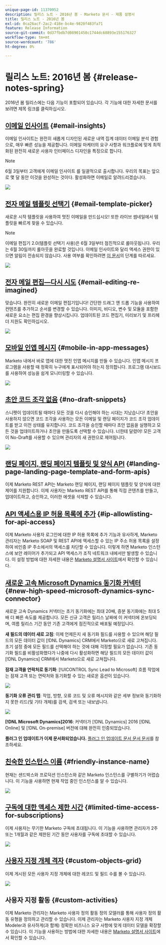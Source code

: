 ```yaml
---
unique-page-id: 11370952
description: 릴리스 노트 - 2016년 봄 - Marketo 문서 - 제품 설명서
title: 릴리스 노트 - 2016년 봄
exl-id: 0ca26acf-2ac2-418e-bc4e-9820f483fa71
feature: Release Information
source-git-commit: 0d37fbdb7d08901458c1744dc68893e155176327
workflow-type: tm+mt
source-wordcount: '786'
ht-degree: 0%

---
```


# 릴리스 노트: 2016년 봄 {#release-notes-spring}

2016년 봄 릴리스에는 다음 기능이 포함되어 있습니다. 각 기능에 대한 자세한 문서를 보려면 제목 링크를 클릭하십시오.

## [이메일 인사이트](/help/marketo/product-docs/reporting/email-insights/email-insights-overview.md) {#email-insights}

이메일 인사이트는 완전히 새롭게 디자인된 새로운 내역 집계 데이터 이메일 분석 경험으로, 매우 빠른 성능을 제공합니다. 이메일 마케터의 요구 사항과 워크플로에 맞게 최적화된 완전히 새로운 사용자 인터페이스 디자인을 특징으로 합니다.

>[!NOTE]
>
>6월 3일부터 고객에게 이메일 인사이트 를 일괄적으로 출시합니다. 우리의 목표는 앞으로 몇 달 동안 이것을 완성하는 것이다. 활성화하면 이메일로 알려드리겠습니다.

![](assets/two.png)

## [전자 메일 템플릿 선택기](/help/marketo/product-docs/email-marketing/general/email-editor-2/email-template-picker-overview.md) {#email-template-picker}

새로운 시작 템플릿을 사용하여 멋진 이메일을 만드십시오! 또한 라이브 썸네일에서 템플릿을 빠르게 찾을 수 있습니다.

>[!NOTE]
>
>이메일 편집기 2.0(템플릿 선택기 사용)은 6월 3일부터 점진적으로 롤아웃됩니다. 우리는 6월 30일까지 롤아웃을 완료할 것입니다. 이메일 인사이트와 달리 액세스 권한이 있으면 알림이 전송되지 않습니다. 사용 여부를 확인하려면 [이 문서](/help/marketo/product-docs/email-marketing/general/email-editor-2/transitioning-to-email-editor-2-0.md)의 단계를 따르세요.

![](assets/5-29-home-starter-templates.png)

## [전자 메일 편집—다시 시도](/help/marketo/product-docs/email-marketing/general/email-editor-2/email-editor-v2-0-overview.md) {#email-editing-re-imagined}

맞습니다. 완전히 새로운 이메일 편집기입니다! 간단한 드래그 앤 드롭 기능을 사용하여 컨텐츠를 추가하고 순서를 변경할 수 있습니다. 이미지, 비디오, 변수 및 모듈을 포함한 새로운 요소는 편집 환경을 향상시킵니다. 업데이트된 코드 편집기, 미리보기 및 프리헤더 지원도 확인하십시오.

![](assets/17a-29-modules-next.png)

## [모바일 인앱 메시지](/help/marketo/product-docs/mobile-marketing/in-app-messages/understanding-in-app-messages.md) {#mobile-in-app-messages}

Marketo 내에서 바로 앱에 대한 멋진 인앱 메시지를 만들 수 있습니다. 인앱 메시지 프로그램을 사용할 때 정확히 누구에게 표시되어야 하는지 정의합니다. 프로그램 대시보드를 사용하여 성능을 쉽게 모니터링할 수 있습니다.

![](assets/pasted-image-at-2016-05-24-09-45-am.png)

## [초안 코드 조각 없음](/help/marketo/product-docs/administration/users-and-roles/enable-no-draft-for-snippets.md) {#no-draft-snippets}

스니펫이 업데이트될 때마다 모든 것을 다시 승인해야 하는 시대는 지났습니다! 초안을 사용하지 않으면 코드 조각을 사용하는 모든 이메일 및 랜딩 페이지가 코드 조각 업데이트를 받고 이전 상태를 유지합니다. 코드 조각을 승인할 때마다 초안 없음을 실행하고 모든 것을 업데이트하거나 초안을 만들도록 선택할 수 있습니다. 너한테 달렸어! 모든 고객이 No-Draft를 사용할 수 있으며 관리자의 새 권한으로 제어됩니다.

![](assets/image2016-5-16-15-3a41-3a17.png)

## [랜딩 페이지, 랜딩 페이지 템플릿 및 양식 API](https://developers.marketo.com/blog/spring-2016-updates/) {#landing-page-landing-page-template-and-form-apis}

이제 Marketo REST API는 Marketo 랜딩 페이지, 랜딩 페이지 템플릿 및 양식에 대한 제어를 지원합니다. 이제 사용자는 Marketo REST API를 통해 직접 콘텐츠를 만들고, 업데이트하고, 승인하고, 이러한 에셋을 삭제할 수 있습니다.

## [API 액세스용 IP 허용 목록에 추가](/help/marketo/product-docs/administration/additional-integrations/create-an-allowlist-for-ip-based-api-access.md) {#ip-allowlisting-for-api-access}

이제 Marketo 사용자 로그인에 대한 IP 허용 목록에 추가 기능과 유사하게, Marketo 관리자는 Marketo SOAP 및 REST API에 액세스할 수 있는 IP 주소 허용 목록을 설정하여 비인증 IP 주소에서의 액세스를 차단할 수 있습니다. 이렇게 하면 Marketo 인스턴스에 보안 레이어가 추가되고 API 액세스가 조직 네트워크 내에서만 발생할 수 있습니다. 이 설정 방법에 대한 자세한 내용은 [Marketo 설명서 사이트](/help/marketo/product-docs/administration/additional-integrations/create-an-allowlist-for-ip-based-api-access.md)에서 확인할 수 있습니다.

## [새로운 고속 Microsoft Dynamics 동기화 커넥터](/help/marketo/product-docs/crm-sync/microsoft-dynamics-sync/microsoft-dynamics-sync-details/sync-status.md) {#new-high-speed-microsoft-dynamics-sync-connector}

새로운 고속 Dynamics 커넥터는 초기 동기화에는 최대 20배, 증분 동기화에는 최대 5배 더 빠른 속도를 제공합니다. 모든 신규 고객은 릴리스 날짜에 이 커넥터에 온보딩되며, 여름 릴리스 기간 동안 기존 고객에게 점진적으로 배포될 예정입니다.

**새 필드의 데이터 새로 고침**: 이제 언제든지 새 동기화 필드를 사용할 수 있으며 해당 필드의 모든 데이터 값이 [!DNL Dynamics] CRM에서 Marketo으로 새로 고쳐집니다. 초기 설정 중에 모든 필드를 선택해야 하는 것에 대해 걱정할 필요가 없습니다. 기존 동기화 필드를 비활성화했다가 나중에 다시 활성화하면 해당 필드의 모든 데이터 값이 [!DNL Dynamics] CRM에서 Marketo으로 새로 고쳐집니다.

**잠재 고객을 연락처로 동기화**: [!UICONTROL Sync Lead to Microsoft] 흐름 작업에는 잠재 고객 또는 연락처와 동기화할 수 있는 새로운 옵션이 있습니다.

![](assets/image2016-5-19-8-3a59-3a9.png)

**동기화 오류 관리 탭**: 작업, 방향, 오류 코드 및 오류 메시지와 같은 세부 정보와 동기화하지 못한 리드(및 기타 개체)를 검색, 검색 또는 내보냅니다.

![](assets/sync-errors.png)

**[!DNL Microsoft Dynamics]2016**: 커넥터가 [!DNL Dynamics] 2016 [!DNL Online] 및 [!DNL On-premise] 버전에 대해 완전히 인증되었습니다.

**플러그 인 업데이트가 이제 문서화되었습니다.** [플러그 인 업데이트 문서 문서 문서](/help/marketo/product-docs/crm-sync/microsoft-dynamics-sync/marketo-plugin-releases-for-microsoft-dynamics.md)를 참조하세요.

## [친숙한 인스턴스 이름](/help/marketo/product-docs/administration/settings/edit-subscription-settings.md) {#friendly-instance-name}

현재는 샌드박스와 프로덕션 인스턴스와 같은 Marketo 인스턴스를 구별하기가 어렵습니다. 이 기능을 사용하면 현재 작업 중인 인스턴스를 알 수 있습니다.

![](assets/image2016-5-16-15-3a57-3a14.png)

## [구독에 대한 액세스 제한 시간](/help/marketo/product-docs/administration/users-and-roles/managing-marketo-users.md) {#limited-time-access-for-subscriptions}

이제 사용자는 무기한 Marketo 구독에 초대됩니다. 이 기능을 사용하면 관리자가 2주 또는 1개월과 같은 제한된 기간 동안 사용자를 구독에 초대할 수 있습니다.

![](assets/image2016-5-16-15-3a59-3a52.png)

## [사용자 지정 개체 격자](/help/marketo/product-docs/administration/marketo-custom-objects/understanding-marketo-custom-objects.md) {#custom-objects-grid}

이제 게시된 모든 사용자 지정 개체에 대한 레코드 및 필드 수를 볼 수 있습니다.

![](assets/custom-objects-grid.png)

## 사용자 지정 활동 {#custom-activities}

이제 Marketo 관리자는 Marketo 사용자 정의 활동 정의 모델러를 통해 사용자 정의 활동 유형을 정의하고 관리할 수 있습니다. 이제 관리자는 Marketo 사용자 지정 개체 Modeler과 유사하게(과 함께) 정확한 비즈니스 요구 사항에 맞게 데이터 모델을 확장할 수 있습니다. 이 기능을 사용하는 방법에 대한 자세한 내용은 [Marketo 설명서 사이트](/help/marketo/product-docs/administration/marketo-custom-activities/understanding-custom-activities.md)에서 확인할 수 있습니다.

